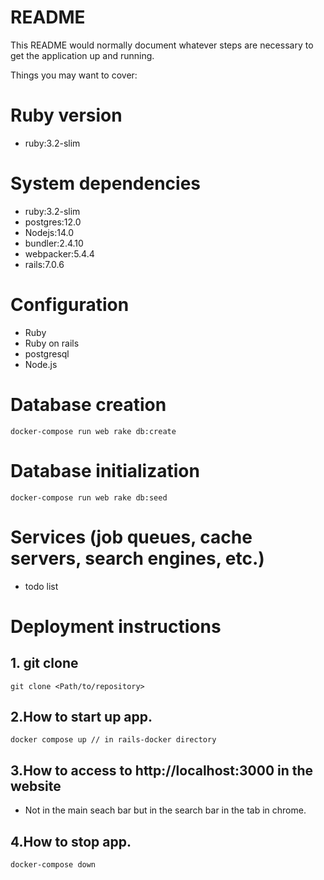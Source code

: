 # README

This README would normally document whatever steps are necessary to get the
application up and running.

Things you may want to cover:

# Ruby version
- ruby:3.2-slim
# System dependencies
- ruby:3.2-slim
-  postgres:12.0
-  Nodejs:14.0
-  bundler:2.4.10
-  webpacker:5.4.4
-  rails:7.0.6
# Configuration
- Ruby
- Ruby on rails
- postgresql
- Node.js
# Database creation
    docker-compose run web rake db:create
# Database initialization
    docker-compose run web rake db:seed

# Services (job queues, cache servers, search engines, etc.)
- todo list
# Deployment instructions
## 1. git clone
    git clone <Path/to/repository>

## 2.How to start up app.
    docker compose up // in rails-docker directory

## 3.How to access to http://localhost:3000 in the website
- Not in the main seach bar but in the search bar in the tab in chrome.

## 4.How to stop app.
    docker-compose down
